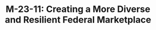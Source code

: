 ---
highlight: "false" 
title: "M-23-11: Creating a More Diverse and Resilient Federal Marketplace"
description: "Issued guidance directing agencies to use a common definition for “new entrant” as they take steps to find small disadvantaged businesses and other contractors and measure progress in diversifying the federal supplier base. Guidance starts on Page 2. "
url-link: "https://www.whitehouse.gov/wp-content/uploads/2023/02/M-23-11-Creating-a-More-Diverse-and-Resilient-Federal-Marketplace.pdf"
type: "PDF"
gov-only: "false"
is-external: "true"
publication-date: "February 01, 2023"
reading-time: "15"
resource-type: "guidance"
filter: "p-filter"
audience: "contracts-acquisitions"
branded-offerings: "acquisition-policy-it-category"
---